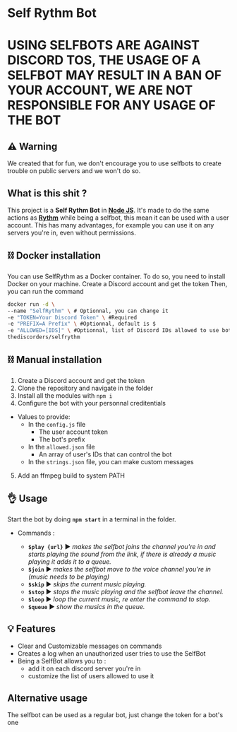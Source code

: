 # Self Rythm Bot

# USING SELFBOTS ARE AGAINST DISCORD TOS, THE USAGE OF A SELFBOT MAY RESULT IN A BAN OF YOUR ACCOUNT, WE ARE NOT RESPONSIBLE FOR ANY USAGE OF THE BOT

## ⚠ Warning

We created that for fun, we don't encourage you to use selfbots to create trouble on public servers and we won't do so.
## What is this shit ?

This project is a **Self Rythm Bot** in **[Node JS](https://nodejs.org/)**. It's made to do the same actions as **[Rythm](https://rythmbot.co/)**  while being a selfbot, this mean it can be used with a user account. This has many advantages, for example you can use it on any servers you're in, even without permissions.

## ⛓ Docker installation

You can use SelfRythm as a Docker container. To do so, you need to install Docker on your machine.
Create a Discord account and get the token
Then, you can run the command  
```sh
docker run -d \
--name "SelfRythm" \ # Optionnal, you can change it
-e "TOKEN=Your Discord Token" \ #Required
-e "PREFIX=A Prefix" \ #Optionnal, default is $
-e "ALLOWED=[IDS]" \ #Optionnal, list of Discord IDs allowed to use bot commands, everyone can use if not provided
thediscorders/selfrythm
```

## ⛓ Manual installation
1) Create a Discord account and get the token
2) Clone the repository and navigate in the folder
3) Install all the modules with `npm i`
4) Configure the bot with your personnal creditentials
* Values to provide: 
  * In the `config.js` file
	  * The user account token
	  * The bot's prefix
  *  In the `allowed.json` file
	  * An array of user's IDs that can control the bot	
  * In the `strings.json` file, you can make custom messages

5) Add an ffmpeg build to system PATH

## 👌 Usage

Start the bot by doing **`npm start`** in a terminal in the folder.

* Commands :

  * **`$play {url}`**
▶️ _makes the selfbot joins the channel you're in and starts playing the sound from the link, if there is already a music playing it adds it to a queue._
  * **`$join`**
▶️ _makes the selfbot move to the voice channel you're in (music needs to be playing)_
  * **`$skip`**
▶️ _skips the current music playing._
  * **`$stop`**
▶️ _stops the music playing and the selfbot leave the channel._
  * **`$loop`**
▶️ _loop the current music, re enter the command to stop._
  * **`$queue`**
▶️ _show the musics in the queue._
  
## 💡 Features

* Clear and Customizable messages on commands
* Creates a log when an unauthorized user tries to use the SelfBot
* Being a SelfBot allows you to :
	* add it on each discord server you're in
	* customize the list of users allowed to use it

 ## Alternative usage
The selfbot can be used as a regular bot, just change the token for a bot's one
